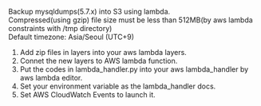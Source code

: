 Backup mysqldumps(5.7.x) into S3 using lambda.  
Compressed(using gzip) file size must be less than 512MB(by aws lambda constraints with /tmp directory)  
Default timezone: Asia/Seoul (UTC+9)

1. Add zip files in layers into your aws lambda layers.
2. Connet the new layers to AWS lambda function.
3. Put the codes in lambda_handler.py into your aws lambda_handler by aws lambda editor.
4. Set your environment variable as the lambda_handler docs.
5. Set AWS CloudWatch Events to launch it.